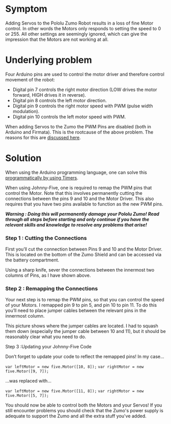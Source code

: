 # Symptom

Adding Servos to the Pololu Zumo Robot results in a loss of fine Motor control.  In other words the Motors only responds to setting the speed to 0 or 255.  All other settings are seemingly ignored, which can give the impression that the Motors are not working at all.

# Underlying problem

Four Arduino pins are used to control the motor driver and therefore control movement of the robot:
* Digital pin 7 controls the right motor direction (LOW drives the motor forward, HIGH drives it in reverse).
* Digital pin 8 controls the left motor direction.
* Digital pin 9 controls the right motor speed with PWM (pulse width modulation).
* Digital pin 10 controls the left motor speed with PWM.

When adding Servos to the Zumo the PWM Pins are disabled (both in Arduino and Firmata).  This is the rootcause of the above problem.  The reasons for this are [discussed here](http://arduino.cc/en/reference/servo#.Uxo-UOddVR4).

# Solution

When using the Arduino programming language, one can solve this [programmatically by using Timers](https://www.pololu.com/docs/0J57/8.a).

When using Johnny-Five, one is required to remap the PWM pins that control the Motor.  Note that this involves permanently cutting the connections between the pins 9 and 10 and the Motor Driver.  This also requires that you have two pins available to function as the new PWM pins.

***Warning : Doing this will permanently damage your Pololu Zumo!  Read through all steps before starting and only continue if you have the relevant skills and knowledge to resolve any problems that arise!***

### Step 1 : Cutting the Connections

First you’ll cut the connection between Pins 9 and 10 and the Motor Driver.  This is located on the bottom of the Zumo Shield and can be accessed via the battery compartment.

Using a sharp knife, sever the connections between the innermost two columns of Pins, as I have shown above.

### Step 2 : Remapping the Connections

Your next step is to remap the PWM pins, so that you can control the speed of your Motors.  I remapped pin 9 to pin 5, and pin 10 to pin 11.  To do this you’ll need to place jumper cables between the relevant pins in the innermost column.

This picture shows where the jumper cables are located.  I had to squash them down (especially the jumper cable between 10 and 11), but it should be reasonably clear what you need to do. 

Step 3 :Updating your Johnny-Five Code

Don’t forget to update your code to reflect the remapped pins!  In my case...

`var leftMotor = new five.Motor([10, 8]);`
`var rightMotor = new five.Motor([9, 7]);`

...was replaced with...

`var leftMotor = new five.Motor([11, 8]);`
`var rightMotor = new five.Motor([5, 7]);`

You should now be able to control both the Motors and your Servos!  If you still encounter problems you should check that the Zumo's power supply is adequate to support the Zumo and all the extra stuff you've added.